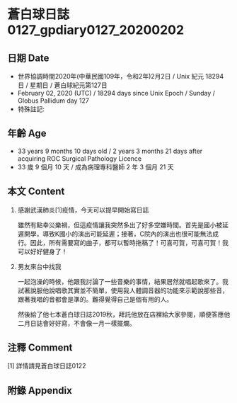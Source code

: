 [_metadata_:encoding]: - "utf-8"
[_metadata_:fileformat]: - "markdown"
[_metadata_:MIME_type]: - "text/plain"
[_metadata_:markdown_version]: - "commonmark version 0.29"
[_metadata_:markdown_spec]: - "https://spec.commonmark.org/0.29/"

# 蒼白球日誌0127_gpdiary0127_20200202 #

## 日期 Date ##

* 世界協調時間2020年(中華民國109年，令和2年)2月2日 / Unix 紀元 18294 日 / 星期日 / 蒼白球紀元第127日
* February 02, 2020 (UTC) / 18294 days since Unix Epoch / Sunday / Globus Pallidum day 127
* 特殊註記:

## 年齡 Age ##

* 33 years 9 months 10 days old / 2 years 3 months 21 days after acquiring ROC Surgical Pathology Licence
* 33 歲 9 個月 10 天 / 成為病理專科醫師 2 年 3 個月 21 天

## 本文 Content ##

1. 感謝武漢肺炎[1]疫情，今天可以提早開始寫日誌

    雖然有點幸災樂禍，但這疫情讓我突然多出了好多空嫌時間。首先是國小被延遲開學，導致K國小的演出可能延遲；接著，C院內的演出也很可能無法成行。因此，所有需要寫的曲子，都可以暫時拖稿了！可喜可賀，可喜可賀！我可以好好健身了！

2. 男友來台中找我

    一起泡澡的時候，他跟我討論了一些音樂的事情，結果居然就唱起歌來了。我試著說服他說唱歌其實並不簡單，使用我人體調音器的功能來示範說那些音，跟著我唱的音都會是準的。難得覺得自己是個有用的人。

    然後給了他七本蒼白球日誌2019秋，拜託他放在店裡給大家參閱，順便答應他二月日誌會好好寫，不會像一月一樣擺爛。

## 注釋 Comment ##

[1] 詳情請見蒼白球日誌0122

## 附錄 Appendix ##

